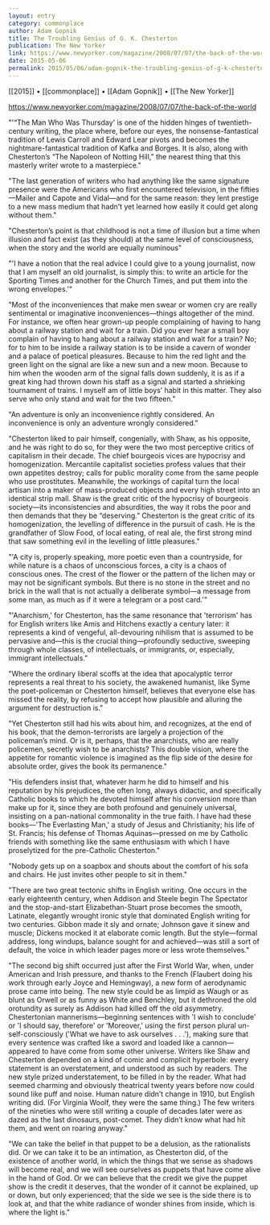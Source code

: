 ```yaml
---
layout: entry
category: commonplace
author: Adam Gopnik
title: The Troubling Genius of G. K. Chesterton
publication: The New Yorker
link: https://www.newyorker.com/magazine/2008/07/07/the-back-of-the-world
date: 2015-05-06
permalink: 2015/05/06/adam-gopnik-the-troubling-genius-of-g-k-chesterton
---
```


[[2015]] • [[commonplace]] • [[Adam Gopnik]] • [[The New Yorker]]

https://www.newyorker.com/magazine/2008/07/07/the-back-of-the-world

"'“The Man Who Was Thursday' is one of the hidden hinges of twentieth-century writing, the place where, before our eyes, the nonsense-fantastical tradition of Lewis Carroll and Edward Lear pivots and becomes the nightmare-fantastical tradition of Kafka and Borges. It is also, along with Chesterton’s “The Napoleon of Notting Hill,” the nearest thing that this masterly writer wrote to a masterpiece."

"The last generation of writers who had anything like the same signature presence were the Americans who first encountered television, in the fifties—Mailer and Capote and Vidal—and for the same reason: they lent prestige to a new mass medium that hadn’t yet learned how easily it could get along without them."

"Chesterton’s point is that childhood is not a time of illusion but a time when illusion and fact exist (as they should) at the same level of consciousness, when the story and the world are equally numinous"

"'I have a notion that the real advice I could give to a young journalist, now that I am myself an old journalist, is simply this: to write an article for the Sporting Times and another for the Church Times, and put them into the wrong envelopes.'"

"Most of the inconveniences that make men swear or women cry are really sentimental or imaginative inconveniences—things altogether of the mind. For instance, we often hear grown-up people complaining of having to hang about a railway station and wait for a train. Did you ever hear a small boy complain of having to hang about a railway station and wait for a train? No; for to him to be inside a railway station is to be inside a cavern of wonder and a palace of poetical pleasures. Because to him the red light and the green light on the signal are like a new sun and a new moon. Because to him when the wooden arm of the signal falls down suddenly, it is as if a great king had thrown down his staff as a signal and started a shrieking tournament of trains. I myself am of little boys’ habit in this matter. They also serve who only stand and wait for the two fifteen."

"An adventure is only an inconvenience rightly considered. An inconvenience is only an adventure wrongly considered."

"Chesterton liked to pair himself, congenially, with Shaw, as his opposite, and he was right to do so, for they were the two most perceptive critics of capitalism in their decade. The chief bourgeois vices are hypocrisy and homogenization. Mercantile capitalist societies profess values that their own appetites destroy; calls for public morality come from the same people who use prostitutes. Meanwhile, the workings of capital turn the local artisan into a maker of mass-produced objects and every high street into an identical strip mall. Shaw is the great critic of the hypocrisy of bourgeois society—its inconsistencies and absurdities, the way it robs the poor and then demands that they be “deserving.” Chesterton is the great critic of its homogenization, the levelling of difference in the pursuit of cash. He is the grandfather of Slow Food, of local eating, of real ale, the first strong mind that saw something evil in the levelling of little pleasures."

"'A city is, properly speaking, more poetic even than a countryside, for while nature is a chaos of unconscious forces, a city is a chaos of conscious ones. The crest of the flower or the pattern of the lichen may or may not be significant symbols. But there is no stone in the street and no brick in the wall that is not actually a deliberate symbol—a message from some man, as much as if it were a telegram or a post card.'"

"'Anarchism,' for Chesterton, has the same resonance that 'terrorism' has for English writers like Amis and Hitchens exactly a century later: it represents a kind of vengeful, all-devouring nihilism that is assumed to be pervasive and—this is the crucial thing—profoundly seductive, sweeping through whole classes, of intellectuals, or immigrants, or, especially, immigrant intellectuals."

"Where the ordinary liberal scoffs at the idea that apocalyptic terror represents a real threat to his society, the awakened humanist, like Syme the poet-policeman or Chesterton himself, believes that everyone else has missed the reality, by refusing to accept how plausible and alluring the argument for destruction is."

"Yet Chesterton still had his wits about him, and recognizes, at the end of his book, that the demon-terrorists are largely a projection of the policeman’s mind. Or is it, perhaps, that the anarchists, who are really policemen, secretly wish to be anarchists? This double vision, where the appetite for romantic violence is imagined as the flip side of the desire for absolute order, gives the book its permanence."

"His defenders insist that, whatever harm he did to himself and his reputation by his prejudices, the often long, always didactic, and specifically Catholic books to which he devoted himself after his conversion more than make up for it, since they are both profound and genuinely universal, insisting on a pan-national commonality in the true faith. I have had these books—'The Everlasting Man,' a study of Jesus and Christianity; his life of St. Francis; his defense of Thomas Aquinas—pressed on me by Catholic friends with something like the same enthusiasm with which I have proselytized for the pre-Catholic Chesterton."

"Nobody gets up on a soapbox and shouts about the comfort of his sofa and chairs. He just invites other people to sit in them."

"There are two great tectonic shifts in English writing. One occurs in the early eighteenth century, when Addison and Steele begin The Spectator and the stop-and-start Elizabethan-Stuart prose becomes the smooth, Latinate, elegantly wrought ironic style that dominated English writing for two centuries. Gibbon made it sly and ornate; Johnson gave it sinew and muscle; Dickens mocked it at elaborate comic length. But the style—formal address, long windups, balance sought for and achieved—was still a sort of default, the voice in which leader pages more or less wrote themselves."

"The second big shift occurred just after the First World War, when, under American and Irish pressure, and thanks to the French (Flaubert doing his work through early Joyce and Hemingway), a new form of aerodynamic prose came into being. The new style could be as limpid as Waugh or as blunt as Orwell or as funny as White and Benchley, but it dethroned the old orotundity as surely as Addison had killed off the old asymmetry. Chestertonian mannerisms—beginning sentences with 'I wish to conclude' or 'I should say, therefore' or 'Moreover,' using the first person plural un-self-consciously ('What we have to ask ourselves . . .'), making sure that every sentence was crafted like a sword and loaded like a cannon—appeared to have come from some other universe. Writers like Shaw and Chesterton depended on a kind of comic and complicit hyperbole: every statement is an overstatement, and understood as such by readers. The new style prized understatement, to be filled in by the reader. What had seemed charming and obviously theatrical twenty years before now could sound like puff and noise. Human nature didn’t change in 1910, but English writing did. (For Virginia Woolf, they were the same thing.) The few writers of the nineties who were still writing a couple of decades later were as dazed as the last dinosaurs, post-comet. They didn’t know what had hit them, and went on roaring anyway."

"We can take the belief in that puppet to be a delusion, as the rationalists did. Or we can take it to be an intimation, as Chesterton did, of the existence of another world, in which the things that we sense as shadows will become real, and we will see ourselves as puppets that have come alive in the hand of God. Or we can believe that the credit we give the puppet show is the credit it deserves, that the wonder of it cannot be explained, up or down, but only experienced; that the side we see is the side there is to look at, and that the white radiance of wonder shines from inside, which is where the light is."
